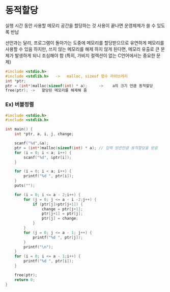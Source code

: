 

# 동적할당

실행 시간 동안 사용할 메모리 공간을 할당하는 것
사용이 끝나면 운영체제가 쓸 수 있도록 반납

선언과는 달리, 프로그램이 돌아가는 도중에 메모리를 할당받으므로 유연하게 메모리를 사용할 수 있음
하지만, 쓰지 않는 메모리를 해제 하지 않게 된다면, 메모리 유출로 큰 문제가 발생하게 되니 조심해야 함
(특히, 가비지 컬렉션이 없는 C언어에서는 중요한 문제)

```c
#include <stdio.h>
#include <stdlib.h>   ->   malloc, sizeof 함수 라이브러리
int *ptr;
ptr = (int*)malloc(sizeof(int) * a);     ->    a의 크기 만큼 동적할당
free(ptr); ->   할당된 메모리를 해제해 줌
```

### Ex) 버블정렬

~~~ c
#include <stdio.h>
#include <stdlib.h>

int main() {
	int *ptr, a, i, j, change;

	scanf("%d",&a);
	ptr = (int*)malloc(sizeof(int) * a); // 입력 받은만큼 동적할당을 받음
	for (i = 0; i < a; i++) {
		scanf("%d", &ptr[i]);
	}

	for (i = 0; i < a; i++) {
		printf("%d ", ptr[i]);
	}
	puts("");

	for (i = 0; i <= a - 2;i++) {
		for (j = 0; j <= a - i -2;j++) {
			if (ptr[j]>ptr[j+1]) {
				change = ptr[j+1];
				ptr[j+1] = ptr[j];
				ptr[j] = change;
			}
		}
		for (j = 0; j <= a - 1; j++) {
			printf("%d ", ptr[j]);
		}
		printf("\n");
	}
	for (i = 0; i <= a - 1;i++) {
		printf("%d ", ptr[i]);
	}

	free(ptr);
	return 0;
}
~~~
